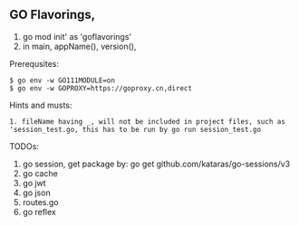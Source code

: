 ## GO Flavorings,

1. go mod init' as 'goflavorings'
2. in main, appName(), version(), 

Prerequsites:

```
$ go env -w GO111MODULE=on
$ go env -w GOPROXY=https://goproxy.cn,direct
```

Hints and musts:

```
1. fileName having _, will not be included in project files, such as 'session_test.go, this has to be run by go run session_test.go
```

TODOs:
1. go session, get package by: go get github.com/kataras/go-sessions/v3
2. go cache
3. go jwt
4. go json
5. routes.go
6. go reflex
